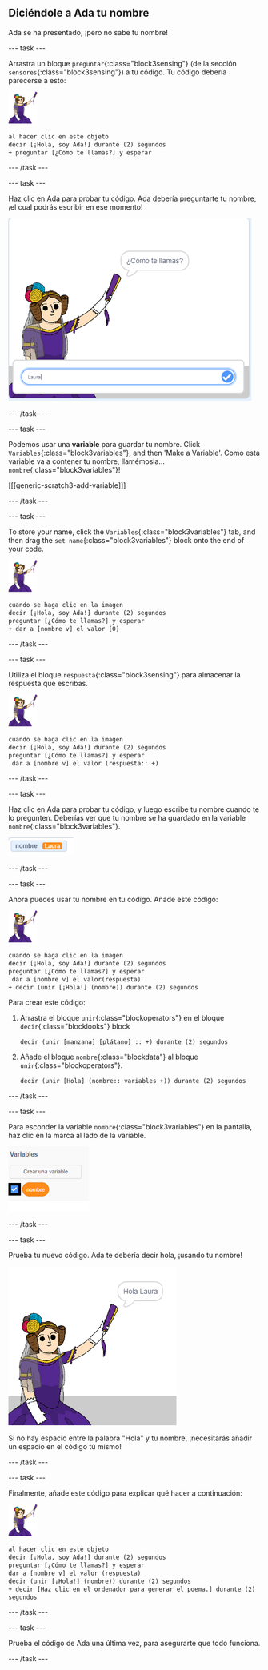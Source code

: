 ## Diciéndole a Ada tu nombre

Ada se ha presentado, ¡pero no sabe tu nombre!

\--- task \---

Arrastra un bloque `preguntar`{:class="block3sensing"} (de la sección `sensores`{:class="block3sensing"}) a tu código. Tu código debería parecerse a esto:

![imagen ada](images/ada-sprite.png)

```blocks3
al hacer clic en este objeto
decir [¡Hola, soy Ada!] durante (2) segundos
+ preguntar [¿Cómo te llamas?] y esperar
```

\--- /task \---

\--- task \---

Haz clic en Ada para probar tu código. Ada debería preguntarte tu nombre, ¡el cual podrás escribir en ese momento!

![imagen ada preguntando cómo te llamas](images/poetry-input.png)

\--- /task \---

\--- task \---

Podemos usar una **variable** para guardar tu nombre. Click `Variables`{:class="block3variables"}, and then 'Make a Variable'. Como esta variable va a contener tu nombre, llamémosla... `nombre`{:class="block3variables"}!

[[[generic-scratch3-add-variable]]]

\--- /task \---

\--- task \---

To store your name, click the `Variables`{:class="block3variables"} tab, and then drag the `set name`{:class="block3variables"} block onto the end of your code.

![imagen ada](images/ada-sprite.png)

```blocks3
cuando se haga clic en la imagen
decir [¡Hola, soy Ada!] durante (2) segundos
preguntar [¿Cómo te llamas?] y esperar
+ dar a [nombre v] el valor [0]
```

\--- /task \---

\--- task \---

Utiliza el bloque `respuesta`{:class="block3sensing"} para almacenar la respuesta que escribas.

![imagen ada](images/ada-sprite.png)

```blocks3
cuando se haga clic en la imagen
decir [¡Hola, soy Ada!] durante (2) segundos
preguntar [¿Cómo te llamas?] y esperar
 dar a [nombre v] el valor (respuesta:: +)
```

\--- /task \---

\--- task \---

Haz clic en Ada para probar tu código, y luego escribe tu nombre cuando te lo pregunten. Deberías ver que tu nombre se ha guardado en la variable `nombre`{:class="block3variables"}.

![captura de pantalla](images/poetry-name-test.png)

\--- /task \---

\--- task \---

Ahora puedes usar tu nombre en tu código. Añade este código:

![imagen ada](images/ada-sprite.png)

```blocks3
cuando se haga clic en la imagen
decir [¡Hola, soy Ada!] durante (2) segundos
preguntar [¿Cómo te llamas?] y esperar
 dar a [nombre v] el valor(respuesta)
+ decir (unir [¡Hola!] (nombre)) durante (2) segundos 
```

Para crear este código:

1. Arrastra el bloque `unir`{:class="blockoperators"} en el bloque `decir`{:class="blocklooks"} block
    
    ```blocks3
    decir (unir [manzana] [plátano] :: +) durante (2) segundos
    ```

2. Añade el bloque `nombre`{:class="blockdata"} al bloque `unir`{:class="blockoperators"}.
    
    ```blocks3
    decir (unir [Hola] (nombre:: variables +)) durante (2) segundos
    ```

\--- /task \---

\--- task \---

Para esconder la variable `nombre`{:class="block3variables"} en la pantalla, haz clic en la marca al lado de la variable.

![marca variable nombre](images/poetry-tick-annotated.png)

\--- /task \---

\--- task \---

Prueba tu nuevo código. Ada te debería decir hola, ¡usando tu nombre!

![captura de pantalla](images/poetry-name-test2.png)

Si no hay espacio entre la palabra "Hola" y tu nombre, ¡necesitarás añadir un espacio en el código tú mismo!

\--- /task \---

\--- task \---

Finalmente, añade este código para explicar qué hacer a continuación:

![objeto ada](images/ada-sprite.png)

```blocks3
al hacer clic en este objeto
decir [¡Hola, soy Ada!] durante (2) segundos
preguntar [¿Cómo te llamas?] y esperar
dar a [nombre v] el valor (respuesta)
decir (unir [¡Hola!] (nombre)) durante (2) segundos 
+ decir [Haz clic en el ordenador para generar el poema.] durante (2) segundos 
```

\--- /task \---

\--- task \---

Prueba el código de Ada una última vez, para asegurarte que todo funciona.

\--- /task \---